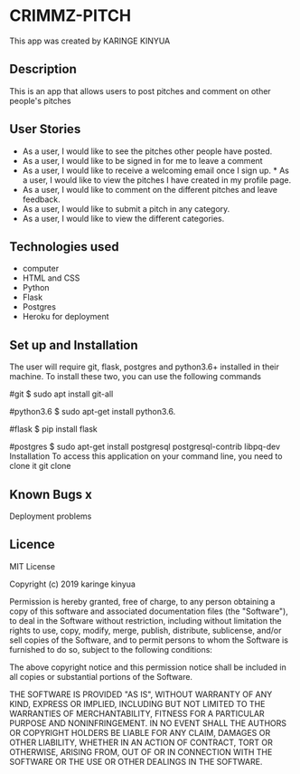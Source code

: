 # CRIMMZ-PITCH
  
This app was created by KARINGE KINYUA

## Description

This is an app that allows users to post pitches and comment on other people's pitches


 ## User Stories


* As a user, I would like to see the pitches other people have posted.
* As a user, I would like to be signed in for me to leave a comment
* As a user, I would like to receive a welcoming email once I sign up.                                            * As a user, I would like to view the pitches I have created in my profile page.
* As a user, I would like to comment on the different pitches and leave feedback.
* As a user, I would like to submit a pitch in any category.
* As a user, I would like to view the different categories.


## Technologies used 

* computer
* HTML and CSS
* Python
* Flask
* Postgres
* Heroku for deployment

## Set up and Installation

The user will require git, flask, postgres and python3.6+ installed in their machine. To install these two, you can use the following commands

#git
$ sudo apt install git-all

#python3.6
$ sudo apt-get install python3.6.

#flask
$ pip install flask

#postgres
$ sudo apt-get install postgresql postgresql-contrib libpq-dev
Installation
To access this application on your command line, you need to clone it git clone 

## Known Bugs x

Deployment problems


## Licence

MIT License

Copyright (c) 2019 karinge kinyua

Permission is hereby granted, free of charge, to any person obtaining a copy
of this software and associated documentation files (the "Software"), to deal
in the Software without restriction, including without limitation the rights
to use, copy, modify, merge, publish, distribute, sublicense, and/or sell
copies of the Software, and to permit persons to whom the Software is
furnished to do so, subject to the following conditions:

The above copyright notice and this permission notice shall be included in all
copies or substantial portions of the Software.

THE SOFTWARE IS PROVIDED "AS IS", WITHOUT WARRANTY OF ANY KIND, EXPRESS OR
IMPLIED, INCLUDING BUT NOT LIMITED TO THE WARRANTIES OF MERCHANTABILITY,
FITNESS FOR A PARTICULAR PURPOSE AND NONINFRINGEMENT. IN NO EVENT SHALL THE
AUTHORS OR COPYRIGHT HOLDERS BE LIABLE FOR ANY CLAIM, DAMAGES OR OTHER
LIABILITY, WHETHER IN AN ACTION OF CONTRACT, TORT OR OTHERWISE, ARISING FROM,
OUT OF OR IN CONNECTION WITH THE SOFTWARE OR THE USE OR OTHER DEALINGS IN THE
SOFTWARE.
